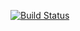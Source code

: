 [![Build Status](https://travis-ci.org/Arteezy09/Stack.svg?branch=master)](https://travis-ci.org/Arteezy09/Stack)
